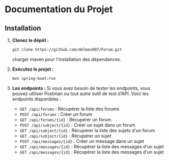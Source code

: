 # Documentation du Projet

## Installation

1. **Clonez le dépôt :**
   ```bash
   git clone https://github.com/delmas007/Forum.git
    ```
   charger maven pour l'installation des dépendances.

2. **Exécutez le projet :**
   ```bash
   mvn spring-boot:run
   ```
3. **Les endpoints :**
Si vous avez besoin de tester les endpoints, vous pouvez utiliser Postman ou tout autre outil de test d'API. Voici les endpoints disponibles :
    - `GET /api/forums` : Récupérer la liste des forums
    - `POST /api/forums` : Créer un forum
    - `GET /api/forums/{id}` : Récupérer un forum
    - `POST /api/subject/{id}` : Créer un sujet dans un forum
    - `GET /api/subject/{id}` : Récupérer la liste des sujets d'un forum
    - `GET /api/subject/{id}` : Récupérer un sujet
    - `POST /api/messages/{id}` : Créer un message dans un sujet
    - `GET /api/messages/{id}` : Récupérer la liste des messages d'un sujet
    - `GET /api/messages/{id}` : Récupérer la liste des messages d'un sujet